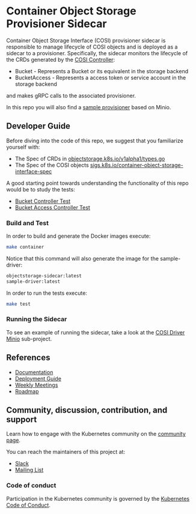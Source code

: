 # Container Object Storage Provisioner Sidecar

Container Object Storage Interface (COSI) provisioner sidecar is responsible to manage lifecycle of COSI objects and is
deployed as a sidecar to a provisioner.
Specifically, the sidecar monitors the lifecycle of the CRDs generated by the [COSI Controller](https://github.com/kubernetes-sigs/container-object-storage-interface-controller):

- Bucket - Represents a Bucket or its equivalent in the storage backend
- BucketAccess - Represents a access token or service account in the storage backend

and makes gRPC calls to the associated provisioner.

In this repo you will also find a [sample provisioner](./cmd/sample-driver) based on Minio.

## Developer Guide

Before diving into the code of this repo, we suggest that you familiarize yourself with:

- The Spec of CRDs in [objectstorage.k8s.io/v1alpha1/types.go](https://github.com/kubernetes-sigs/container-object-storage-interface-api/blob/master/apis/objectstorage.k8s.io/v1alpha1/types.go)
- The Spec of the COSI objects [sigs.k8s.io/container-object-storage-interface-spec](https://github.com/kubernetes-sigs/container-object-storage-interface-spec)

A good starting point towards understanding the functionality of this repo would be to study the tests:

- [Bucket Controller Test](./pkg/controller/bucket/bucket_controller_test.go)
- [Bucket Access Controller Test](./pkg/controller/bucketaccess/bucket_access_controller_test.go)

### Build and Test

In order to build and generate the Docker images execute:
```bash
make container
```
Notice that this command will also generate the image for the sample-driver:
```bash
objectstorage-sidecar:latest
sample-driver:latest
```

In order to run the tests execute:
```bash
make test
```

### Running the Sidecar

To see an example of running the sidecar, take a look at the [COSI Driver Minio](https://github.com/kubernetes-sigs/cosi-driver-minio) sub-project.

## References

- [Documentation](https://github.com/kubernetes-sigs/container-object-storage-interface-api/tree/master/docs/index.md)
- [Deployment Guide](https://github.com/kubernetes-sigs/container-object-storage-interface-api/tree/master/docs/deployment-guide.md)
- [Weekly Meetings](https://github.com/kubernetes-sigs/container-object-storage-interface-api/tree/master/docs/meetings.md)
- [Roadmap](https://github.com/orgs/kubernetes-sigs/projects/8)

## Community, discussion, contribution, and support

Learn how to engage with the Kubernetes community on the [community page](http://kubernetes.io/community/).

You can reach the maintainers of this project at:

- [Slack](https://kubernetes.slack.com/messages/sig-storage-cosi)
- [Mailing List](https://groups.google.com/forum/#!forum/kubernetes-sig-storage)

### Code of conduct

Participation in the Kubernetes community is governed by the [Kubernetes Code of Conduct](code-of-conduct.md).